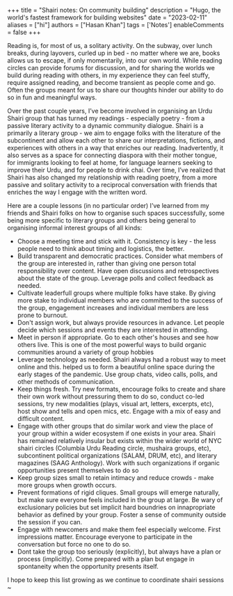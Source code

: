 +++
title = "Shairi notes: On community building"
description = "Hugo, the world's fastest framework for building websites"
date = "2023-02-11"
aliases = ["hi"]
authors = ["Hasan Khan"]
tags = ['Notes']
enableComments = false
+++

Reading is, for most of us, a solitary activity. On the subway, over lunch breaks, during layovers, curled up in bed - no matter where we are, books allows us to escape, if only momentarily, into our own world. While reading circles can provide forums for discussion, and for sharing the worlds we build during reading with others, in my experience they can feel stuffy, require assigned reading, and become transient as people come and go. Often the groups meant for us to share our thoughts hinder our ability to do so in fun and meaningful ways. 

Over the past couple years, I’ve become involved in organising an Urdu Shairi group that has turned my readings - especially poetry - from a passive literary activity to a dynamic community dialogue. Shairi is a primarily a literary group - we aim to engage folks with the literature of the subcontinent and allow each other to share our interpretations, fictions, and experiences with others in a way that enriches our reading. Inadvertently, it also serves as a space for connecting diaspora with their mother tongue, for immigrants looking to feel at home, for language learners seeking to improve their Urdu, and for people to drink chai. Over time, I’ve realized that Shairi has also changed my relationship with reading poetry, from a more passive and solitary activity to a reciprocal conversation with friends that enriches the way I engage with the written word. 

Here are a couple lessons (in no particular order) I’ve learned from my friends and Shairi folks on how to organise such spaces successfully, some being more specific to literary groups and others being general to organising informal interest groups of all kinds:

- Choose a meeting time and stick with it. Consistency is key - the less people need to think about timing and logistics, the better.
- Build transparent and democratic practices. Consider what members of the group are interested in, rather than giving one person total responsibility over content. Have open discussions and retrospectives about the state of the group. Leverage polls and collect feedback as needed.
- Cultivate leaderfull groups where multiple folks have stake. By giving more stake to individual members who are committed to the success of the group, engagement increases and individual members are less prone to burnout.
- Don't assign work, but always provide resources in advance. Let people decide which sessions and events they are interested in attending.
- Meet in person if appropriate. Go to each other's houses and see how others live. This is one of the most powerful ways to build organic communities around a variety of group hobbies
- Leverage technology as needed. Shairi always had a robust way to meet online and this. helped us to form a beautiful online space during the early stages of the pandemic. Use group chats, video calls, polls, and other methods of communication.
- Keep things fresh. Try new formats, encourage folks to create and share their own work without pressuring them to do so, conduct co-led sessions, try new modalities (plays, visual art, letters, excerpts, etc), host show and tells and open mics, etc. Engage with a mix of easy and difficult content.
- Engage with other groups that do similar work and view the place of your group within a wider ecosystem if one exists in your area. Shairi has remained relatively insular but exists within the wider world of NYC shairi circles (Columbia Urdu Reading circle, mushaira groups, etc), subcontinent political organizations (SALAM, DRUM, etc), and literary magazines (SAAG Anthology). Work with such organizations if organic opportunities present themselves to do so
- Keep group sizes small to retain intimacy and reduce crowds - make more groups when growth occurs.
- Prevent formations of rigid cliques. Small groups will emerge naturally, but make sure everyone feels included in the group at large. Be wary of exclusionary policies but set implicit hard boundries on innapropriate behavior as defined by your group. Foster a sense of community outside the session if you can.
- Engage with newcomers and make them feel especially welcome. First impressions matter. Encourage everyone to participate in the conversation but force no one to do so.
- Dont take the group too seriously (explicitly), but always have a plan or process (implicitly). Come prepared with a plan but engage in spontaneity when the opportunity presents itself.

I hope to keep this list growing as we continue to coordinate shairi sessions ~
